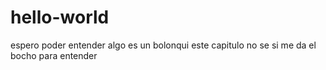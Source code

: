 # hello-world
espero poder entender algo
es un bolonqui este capitulo
no se si me da el bocho para entender
